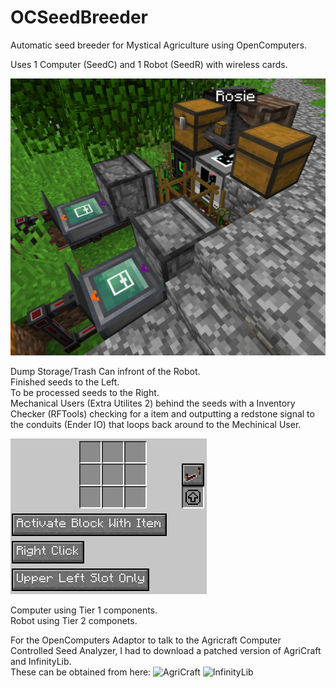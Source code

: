 # OCSeedBreeder
Automatic seed breeder for Mystical Agriculture using OpenComputers.

Uses 1 Computer (SeedC) and 1 Robot (SeedR) with wireless cards.

![Screenshot](images/Layout.png)

Dump Storage/Trash Can infront of the Robot. <br />
Finished seeds to the Left. <br />
To be processed seeds to the Right. <br />
Mechanical Users (Extra Utilites 2) behind the seeds with a Inventory Checker (RFTools) checking for a item and outputting a redstone signal to the conduits (Ender IO) that loops back around to the Mechinical User. <br />

![Screenshot](images/MechanicalUser.png)

Computer using Tier 1 components.<br />
Robot using Tier 2 componets.<br />

For the OpenComputers Adaptor to talk to the Agricraft Computer Controlled Seed Analyzer, I had to download a patched version of AgriCraft and InfinityLib.<br />
These can be obtained from here: ![AgriCraft](https://github.com/josephcsible/AgriCraft/releases)  ![InfinityLib](https://github.com/josephcsible/InfinityLib/releases)<br />
